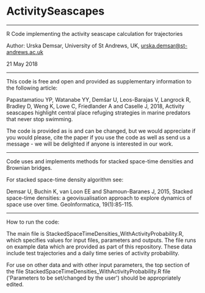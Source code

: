 # ActivitySeascapes
----------------------------------------------
R Code implementing the activity seascape calculation for trajectories 

Author: Urska Demsar, University of St Andrews, UK, urska.demsar@st-andrews.ac.uk

21 May 2018

----------------------------------------------
This code is free and open and provided as supplementary information to the following article:

Papastamatiou YP, Watanabe YY, Demšar U, Leos-Barajas V, Langrock R, Bradley D, Weng K, Lowe C, Friedlander A and Caselle J, 2018, Activity seascapes highlight central place refuging strategies in marine predators that never stop swimming. 

The code is provided as is and can be changed, but we would appreciate if you would please, cite the paper if you use the code as well as send us a message - we will be delighted if anyone is interested in our work.

----------------------------------------------
Code uses and implements methods for stacked space-time densities and Brownian bridges. 

For stacked space-time density algorithm see:

Demsar U, Buchin K, van Loon EE and Shamoun-Baranes J, 2015, 
Stacked space-time densities: a geovisualisation approach to explore 
dynamics of space use over time. GeoInformatica, 19(1):85-115.

------------------------------------------------

How to run the code:

The main file is StackedSpaceTimeDensities_WithActivityProbability.R, which specifies values for input files, parameters and outputs. The file runs on example data which are provided as part of this repository. These data include test trajectories and a daily time series of activity probability.

For use on other data and with other input parameters, the top section of the file StackedSpaceTimeDensities_WithActivityProbability.R file ('Parameters to be set/changed by the user') should be appropriately edited.

